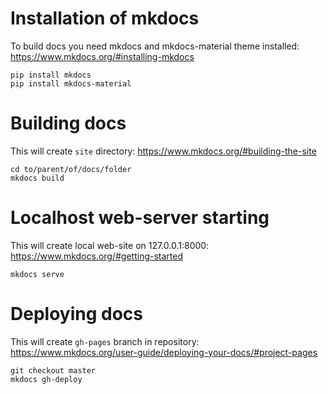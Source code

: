 # Installation of mkdocs

To build docs you need mkdocs and mkdocs-material theme installed:
<https://www.mkdocs.org/#installing-mkdocs>

    pip install mkdocs
    pip install mkdocs-material

# Building docs

This will create `site` directory:
<https://www.mkdocs.org/#building-the-site>

    cd to/parent/of/docs/folder
    mkdocs build

# Localhost web-server starting

This will create local web-site on 127.0.0.1:8000:
<https://www.mkdocs.org/#getting-started>

    mkdocs serve

# Deploying docs

This will create `gh-pages` branch in repository:
<https://www.mkdocs.org/user-guide/deploying-your-docs/#project-pages>

    git checkout master
    mkdocs gh-deploy 
